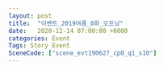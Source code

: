 ```yaml
---
layout: post
title:  "이벤트_2019여름_0화_오프닝"
date:   2020-12-14 07:00:00 +0000
categories: Event
Tags: Story Event
SceneCode: ["scene_evt190627_cp0_q1_s10"]
---
```


